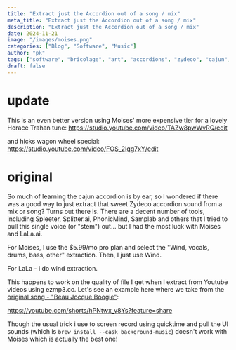 ```yaml
---
title: "Extract just the Accordion out of a song / mix"
meta_title: "Extract just the Accordion out of a song / mix"
description: "Extract just the Accordion out of a song / mix"
date: 2024-11-21
image: "/images/moises.png"
categories: ["Blog", "Software", "Music"]
author: "pk"
tags: ["software", "bricolage", "art", "accordions", "zydeco", "cajun", "instruments"]
draft: false
---
```

# update

This is an even better version using Moises' more expensive tier for
a lovely Horace Trahan tune:
https://studio.youtube.com/video/TAZw8pwWvRQ/edit

and hicks wagon wheel special:
https://studio.youtube.com/video/FOS_2Iqg7xY/edit

# original

So much of learning the cajun accordion is by ear, so I wondered if there was a good way to just
extract that sweet Zydeco accordion sound from a mix or song? Turns out there is. There are
a decent number of tools, including Spleeter, Splitter.ai, PhonicMind, Samplab and others that
I tried to pull this single voice (or "stem") out... but I had the most luck with Moises and
LaLa.ai.

For Moises, I use the $5.99/mo pro plan and select the "Wind, vocals, drums, bass, other" 
extraction. Then, I just use Wind.

For LaLa - i do wind extraction.

This happens to work on the quality of file I get when I extract from Youtube videos using 
ezmp3.cc. Let's see an example here where we take from the [original song - "Beau Jocque Boogie"](https://www.youtube.com/watch?v=rKi8Nlvqy4M):

https://youtube.com/shorts/hPNtwx_v8Ys?feature=share


Though the usual trick i use to screen record using quicktime and pull the UI sounds (which 
is `brew install --cask background-music`) doesn't work with Moises which is actually the best
one!




